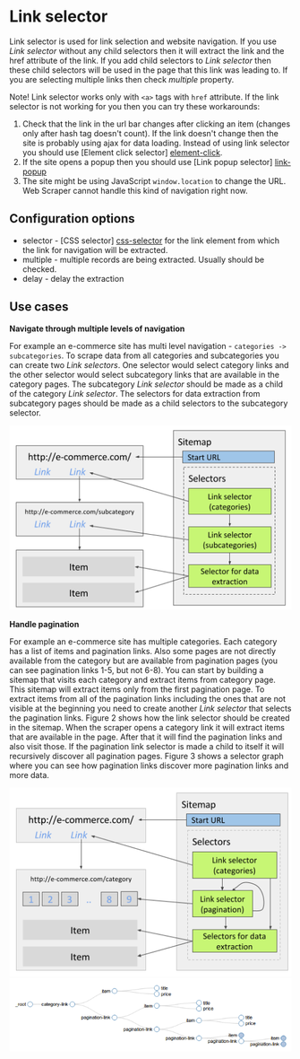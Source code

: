 # Link selector

Link selector is used for link selection and website navigation. If you use
*Link selector* without any child selectors then it will extract the link and
the href attribute of the link. If you add child selectors to *Link selector*
then these child selectors will be used in the page that this link was leading
to. If you are selecting multiple links then check *multiple* property.

Note! Link selector works only with `<a>` tags with `href` attribute. If the
link selector is not working for you then you can try these workarounds:

 1. Check that the link in the url bar changes after clicking an item (changes
 only after hash tag doesn't count). If the link doesn't change then the site
 is probably using ajax for data loading. Instead of using link selector you
 should use [Element click selector] [element-click].
 2. If the site opens a popup then you should use
 [Link popup selector] [link-popup]
 3. The site might be using JavaScript `window.location` to change the URL. Web
 Scraper cannot handle this kind of navigation right now.

## Configuration options

 * selector - [CSS selector] [css-selector] for the link element from which the
 link for navigation will be extracted.
 * multiple - multiple records are being extracted. Usually should be checked.
 * delay - delay the extraction

## Use cases

**Navigate through multiple levels of navigation**

For example an e-commerce site has multi level navigation -
`categories -> subcategories`. To scrape data from all categories and
subcategories you can create two *Link selectors*. One selector would select
category links and the other selector would select subcategory links that are
available in the category pages. The subcategory *Link selector* should be made
as a child of the category *Link selector*. The selectors for data extraction
from subcategory pages should be made as a child selectors to the subcategory
selector.

![Fig. 1: Multiple link selectors for category navigation][multiple-level-link-selectors]

**Handle pagination**

For example an e-commerce site has multiple categories. Each category has a
list of items and pagination links. Also some pages are not directly available
from the category but are available from pagination pages (you can see
pagination links 1-5, but not 6-8). You can start by building a sitemap that
visits each category and extract items from category page. This sitemap will
extract items only from the first pagination page. To extract items from all of
the pagination links including the ones that are not visible at the beginning
you need to create another *Link selector* that selects the pagination links.
Figure 2 shows how the link selector should be created in the sitemap. When
the scraper opens a category link it will extract items that are available in
the page. After that it will find the pagination links and also visit those. If
the pagination link selector is made a child to itself it will recursively
discover all pagination pages. Figure 3 shows a selector graph where you can
see how pagination links discover more pagination links and more data.

![Fig. 2: Sitemap with Link selector for pagination][pagination-link-selectors]
![Fig. 3: Selector graph with pagination][pagination-selector-graph]

 [multiple-level-link-selectors]: ../images/selectors/link/multiple-level-link-selectors.png?raw=true
 [pagination-link-selectors]: ../images/selectors/link/pagination-link-selectors.png?raw=true
 [pagination-selector-graph]: ../images/selectors/link/pagination-selector-graph.png?raw=true
 [element-click]: Element%20click%20selector.md
 [link-popup]: Link%20popup%20selector.md
 [css-selector]: ../CSS%20selector.md